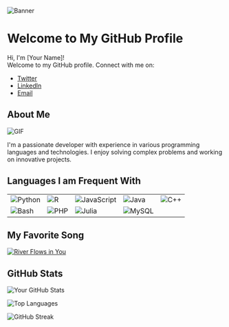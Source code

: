 <!-- Banner Image or Quote Image -->
![Banner](https://your-quote-image-link.com/quote-image.jpg)

# Welcome to My GitHub Profile

Hi, I'm [Your Name]!  
Welcome to my GitHub profile. Connect with me on:
- [Twitter](https://twitter.com/yourprofile)
- [LinkedIn](https://linkedin.com/in/yourprofile)
- [Email](mailto:youremail@example.com)

## About Me

![GIF](https://your-gif-image-link.com/your-gif.gif)

I'm a passionate developer with experience in various programming languages and technologies. I enjoy solving complex problems and working on innovative projects.

## Languages I am Frequent With

<table>
  <tr>
    <td><img src="https://img.icons8.com/color/48/000000/python.png" alt="Python"/></td>
    <td><img src="https://img.icons8.com/color/48/000000/r-project.png" alt="R"/></td>
    <td><img src="https://img.icons8.com/color/48/000000/javascript.png" alt="JavaScript"/></td>
    <td><img src="https://img.icons8.com/color/48/000000/java-coffee-cup-logo.png" alt="Java"/></td>
    <td><img src="https://img.icons8.com/color/48/000000/c-plus-plus-logo.png" alt="C++"/></td>
  </tr>
  <tr>
    <td><img src="https://img.icons8.com/color/48/000000/bash.png" alt="Bash"/></td>
    <td><img src="https://img.icons8.com/officel/48/000000/php-logo.png" alt="PHP"/></td>
    <td><img src="https://img.icons8.com/ios-filled/50/000000/julia.png" alt="Julia"/></td>
    <td><img src="https://img.icons8.com/ios-filled/50/000000/mysql.png" alt="MySQL"/></td>
  </tr>
</table>

## My Favorite Song
[![River Flows in You](https://img.icons8.com/color/48/000000/spotify.png)](https://open.spotify.com/track/5eV7AuKQbIAhH1jCwF9U5V?si=your-spotify-track-id)

## GitHub Stats

![Your GitHub Stats](https://github-readme-stats.vercel.app/api?username=your-github-username&show_icons=true&theme=radical)

<!-- Optional: Top languages -->
![Top Languages](https://github-readme-stats.vercel.app/api/top-langs/?username=your-github-username&layout=compact&theme=radical)

<!-- Optional: Streak stats -->
![GitHub Streak](https://github-readme-streak-stats.herokuapp.com/?user=your-github-username&theme=radical)





<!--
**ryuk27/ryuk27** is a ✨ _special_ ✨ repository because its `README.md` (this file) appears on your GitHub profile.

Here are some ideas to get you started:

- 🔭 I’m currently working on ...
- 🌱 I’m currently learning ...
- 👯 I’m looking to collaborate on ...
- 🤔 I’m looking for help with ...
- 💬 Ask me about ...
- 📫 How to reach me: ...
- 😄 Pronouns: ...
- ⚡ Fun fact: ...
-->
